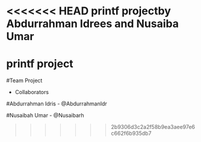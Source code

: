 <<<<<<< HEAD
printf projectby Abdurrahman Idrees and Nusaiba Umar
=======
# printf project
 #Team Project
  - Collaborators
  
  #Abdurrahman Idris		- @AbdurrahmanIdr 
  
  #Nusaibah Umar	-	@Nusaibarh 
>>>>>>> 2b9306d3c2a2f58b9ea3aee97e6c662f6b935db7
